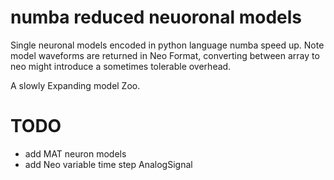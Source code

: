 # numba reduced neuoronal models
Single neuronal models encoded in python language numba speed up.
Note model waveforms are returned in Neo Format, converting between array to neo might introduce a sometimes tolerable overhead.


A slowly Expanding model Zoo. 

# TODO 
* add MAT neuron models
* add Neo variable time step AnalogSignal
